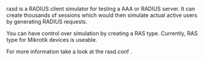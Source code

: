 rasd is a RADIUS client simulator for testing a AAA or RADIUS server.
It can create thousands of sessions which would then simulate actual active
users by generating RADIUS requests.

You can have control over simulation by creating a RAS type. Currently, RAS type
for Mikrotik devices is useable.

For more information take a look at the rasd.conf .

